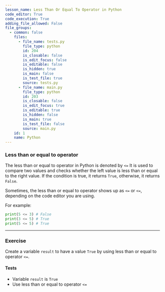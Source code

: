 ```yaml
---
lesson_name: Less Than Or Equal To Operator in Python
code_editor: True
code_execution: True
adding_file_allowed: False
file_groups:
  - common: false
    files:
      - file_name: tests.py
        file_type: python
        id: 204
        is_closable: false
        is_edit_focus: false
        is_editable: false
        is_hidden: true
        is_main: false
        is_test_file: true
        source: tests.py
      - file_name: main.py
        file_type: python
        id: 203
        is_closable: false
        is_edit_focus: true
        is_editable: true
        is_hidden: false
        is_main: true
        is_test_file: false
        source: main.py
    id: 1
    name: Python
---
```


### Less than or equal to operator

The less than or equal to operator in Python is denoted by `<‏=` It is used to compare two values and checks whether the left value is less than or equal to the right value. If the condition is true, it returns `True`, otherwise, it returns `False`.

Sometimes, the less than or equal to operator shows up as `<=` or `<‏=`, depending on the code editor you are using.

For example:

```python
print(5 <= 3) # False
print(3 <= 5) # True
print(5 <= 5) # True
```

---

### Exercise

Create a variable `result` to have a value `True` by using less than or equal to operator `<‏=`.

#### Tests

<ul>
<li id="test-1">Variable <code>result</code> is <code>True</code></li>
<li id="test-2">Use less than or equal to operator <code>&lt;‏=</code></li>
</ul>
